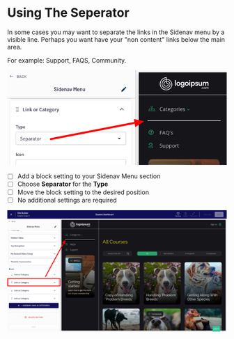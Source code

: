# Using The Seperator

In some cases you may want to separate the links in the Sidenav menu by a visible line. Perhaps you want have your "non content" links below the main area.

For example: Support, FAQS, Community.

![](<../../.gitbook/assets/Site-Builder-Thinkific - 2021-11-30T140312.456.png>)

* [ ] Add a block setting to your Sidenav Menu section
* [ ] Choose **Separator** for the **Type**
* [ ] Move the block setting to the desired position
* [ ] No additional settings are required

![](<../../.gitbook/assets/Site-Builder-Thinkific - 2021-11-30T141109.040.png>)
